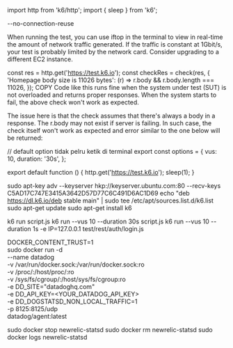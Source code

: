 import http from 'k6/http';
import { sleep } from 'k6';

--no-connection-reuse 

When running the test, you can use iftop in the terminal to view in real-time the amount of network traffic generated. If the traffic is constant at 1Gbit/s, your test is probably limited by the network card. Consider upgrading to a different EC2 instance.

const res = http.get('https://test.k6.io');
const checkRes = check(res, {
  'Homepage body size is 11026 bytes': (r) => r.body && r.body.length === 11026,
});
COPY
Code like this runs fine when the system under test (SUT) is not overloaded and returns proper responses. When the system starts to fail, the above check won't work as expected.

The issue here is that the check assumes that there's always a body in a response. The r.body may not exist if server is failing. In such case, the check itself won't work as expected and error similar to the one below will be returned:

// default option tidak pelru ketik di terminal
export const options = {
   vus: 10,
   duration: '30s',
 };

export default function () {
  http.get('https://test.k6.io');
  sleep(1);
}



sudo apt-key adv --keyserver hkp://keyserver.ubuntu.com:80 --recv-keys C5AD17C747E3415A3642D57D77C6C491D6AC1D69
echo "deb https://dl.k6.io/deb stable main" | sudo tee /etc/apt/sources.list.d/k6.list
sudo apt-get update
sudo apt-get install k6

k6 run script.js
k6 run --vus 10 --duration 30s script.js
k6 run --vus 10 --duration 1s -e IP=127.0.0.1 test/rest/auth/login.js 

DOCKER_CONTENT_TRUST=1 \
sudo docker run -d \
    --name datadog \
    -v /var/run/docker.sock:/var/run/docker.sock:ro \
    -v /proc/:/host/proc/:ro \
    -v /sys/fs/cgroup/:/host/sys/fs/cgroup:ro \
    -e DD_SITE="datadoghq.com" \
    -e DD_API_KEY=<YOUR_DATADOG_API_KEY> \
    -e DD_DOGSTATSD_NON_LOCAL_TRAFFIC=1 \
    -p 8125:8125/udp \
    datadog/agent:latest

sudo docker stop newrelic-statsd 
sudo docker rm newrelic-statsd 
sudo docker logs newrelic-statsd 
